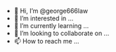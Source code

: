 - 👋 Hi, I’m @george666law
- 👀 I’m interested in ...
- 🌱 I’m currently learning ...
- 💞️ I’m looking to collaborate on ...
- 📫 How to reach me ...

<!---
george666law/george666law is a ✨ special ✨ repository because its `README.md` (this file) appears on your GitHub profile.
You can click the Preview link to take a look at your changes.
--->
